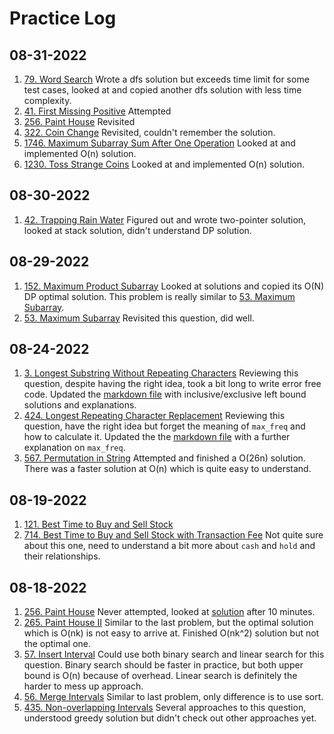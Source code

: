 # Practice Log

## 08-31-2022
1. [79. Word Search](https://leetcode.com/problems/word-search/) Wrote a dfs solution but exceeds time limit for some test cases, looked at and copied another dfs solution with less time complexity. 
2. [41. First Missing Positive](https://leetcode.com/problems/first-missing-positive/) Attempted
3. [256. Paint House](https://leetcode.com/problems/paint-house/) Revisited
4. [322. Coin Change](https://leetcode.com/problems/coin-change/) Revisited, couldn't remember the solution. 
5. [1746. Maximum Subarray Sum After One Operation](https://leetcode.com/problems/maximum-subarray-sum-after-one-operation/) Looked at and implemented O(n) solution.
6. [1230. Toss Strange Coins](https://leetcode.com/problems/toss-strange-coins/) Looked at and implemented O(n) solution.

## 08-30-2022
1. [42. Trapping Rain Water](https://leetcode.com/problems/trapping-rain-water/) Figured out and wrote two-pointer solution, looked at stack solution, didn't understand DP solution.

## 08-29-2022

1. [152. Maximum Product Subarray](https://leetcode.com/problems/maximum-product-subarray/) Looked at solutions and copied its O(N) DP optimal solution. This problem is really similar to [53. Maximum Subarray](https://leetcode.com/problems/maximum-subarray/).
2. [53. Maximum Subarray](https://leetcode.com/problems/maximum-subarray/) Revisited this question, did well.
## 08-24-2022

1. [3. Longest Substring Without Repeating Characters](https://leetcode.com/problems/longest-substring-without-repeating-characters/)
Reviewing this question, despite having the right idea, took a bit long to write error free code. Updated the [markdown file](src/longest_substring_without_repeating_characters.md) with inclusive/exclusive left bound solutions and explanations.
2. [424. Longest Repeating Character Replacement](https://leetcode.com/problems/longest-repeating-character-replacement/)
Reviewing this question, have the right idea but forget the meaning of `max_freq` and how to calculate it. Updated the the [markdown file](src/longest_repeating_character_replacement.md) with a further explanation on `max_freq`.
3. [567. Permutation in String](https://leetcode.com/problems/permutation-in-string/) Attempted and finished a O(26n) solution. There was a faster solution at O(n) which is quite easy to understand.

## 08-19-2022

1. [121. Best Time to Buy and Sell Stock](https://leetcode.com/problems/best-time-to-buy-and-sell-stock/)
2. [714. Best Time to Buy and Sell Stock with Transaction Fee](https://leetcode.com/problems/best-time-to-buy-and-sell-stock-with-transaction-fee/)
Not quite sure about this one, need to understand a bit more about `cash` and `hold` and their relationships.

## 08-18-2022

1. [256. Paint House](https://leetcode.com/problems/paint-house/)
Never attempted, looked at [solution](https://leetcode.com/problems/paint-house/discuss/68232/python-clean-and-clear-python-dp-solution) after 10 minutes.
2. [265. Paint House II](https://leetcode.com/problems/paint-house-ii/)
Similar to the last problem, but the optimal solution which is O(nk) is not easy to arrive at. Finished O(nk^2) solution but not the optimal one. 
3. [57. Insert Interval](https://leetcode.com/problems/insert-interval/)
Could use both binary search and linear search for this question. Binary search should be faster in practice, but both upper bound is O(n) because of overhead. Linear search is definitely the harder to mess up approach.
4. [56. Merge Intervals](https://leetcode.com/problems/merge-intervals/)
Similar to last problem, only difference is to use sort.
5. [435. Non-overlapping Intervals](https://leetcode.com/problems/non-overlapping-intervals/)
Several approaches to this question, understood greedy solution but didn't check out other approaches yet.
